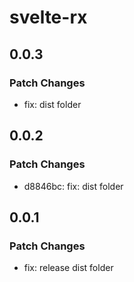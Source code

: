 # svelte-rx

## 0.0.3

### Patch Changes

- fix: dist folder

## 0.0.2

### Patch Changes

- d8846bc: fix: dist folder

## 0.0.1

### Patch Changes

- fix: release dist folder
